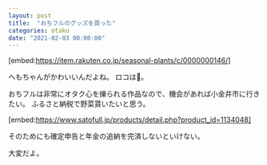 ```yaml
---
layout: post
title:  "おちフルのグッズを買った"
categories: otaku
date: "2021-02-03 00:00:00"
---
```


[embed:https://item.rakuten.co.jp/seasonal-plants/c/0000000146/]

へもちゃんがかわいいんだよね。
ロコは🥦。

おちフルは非常にオタク心を擽られる作品なので、機会があれば小金井市に行きたい。
ふるさと納税で野菜貰いたいと思う。

[embed:https://www.satofull.jp/products/detail.php?product_id=1134048]

そのためにも確定申告と年金の追納を完済しないといけない。

大変だよ。